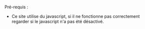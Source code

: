 Pré-requis :

- Ce site utilise du javascript, si il ne fonctionne pas correctement regarder si le javascript n'a pas été désactivé.
